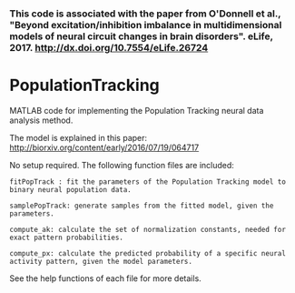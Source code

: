 
### This code is associated with the paper from O'Donnell et al., "Beyond excitation/inhibition imbalance in multidimensional models of neural circuit changes in brain disorders". eLife, 2017. http://dx.doi.org/10.7554/eLife.26724


# PopulationTracking
MATLAB code for implementing the Population Tracking neural data analysis method.

The model is explained in this paper:
http://biorxiv.org/content/early/2016/07/19/064717

No setup required. The following function files are included:

	fitPopTrack : fit the parameters of the Population Tracking model to binary neural population data.

	samplePopTrack: generate samples from the fitted model, given the parameters.

	compute_ak: calculate the set of normalization constants, needed for exact pattern probabilities.

	compute_px: calculate the predicted probability of a specific neural activity pattern, given the model parameters.

See the help functions of each file for more details.
